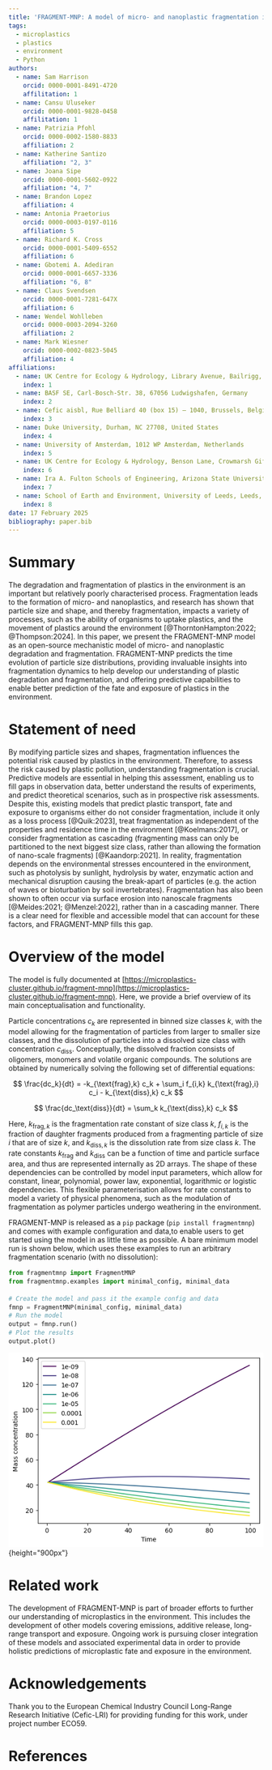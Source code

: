 ```yaml
---
title: 'FRAGMENT-MNP: A model of micro- and nanoplastic fragmentation in the environment'
tags:
  - microplastics
  - plastics
  - environment
  - Python
authors:
  - name: Sam Harrison
    orcid: 0000-0001-8491-4720
    affilitation: 1
  - name: Cansu Uluseker
    orcid: 0000-0001-9828-0458
    affilitation: 1
  - name: Patrizia Pfohl
    orcid: 0000-0002-1580-8833
    affiliation: 2
  - name: Katherine Santizo
    affiliation: "2, 3"
  - name: Joana Sipe
    orcid: 0000-0001-5602-0922
    affiliation: "4, 7"
  - name: Brandon Lopez
    affiliation: 4
  - name: Antonia Praetorius
    orcid: 0000-0003-0197-0116
    affiliation: 5
  - name: Richard K. Cross
    orcid: 0000-0001-5409-6552
    affiliation: 6
  - name: Gbotemi A. Adediran
    orcid: 0000-0001-6657-3336
    affiliation: "6, 8"
  - name: Claus Svendsen
    orcid: 0000-0001-7281-647X
    affiliation: 6
  - name: Wendel Wohlleben
    orcid: 0000-0003-2094-3260
    affiliation: 2
  - name: Mark Wiesner
    orcid: 0000-0002-0823-5045
    affiliation: 4
affiliations:
  - name: UK Centre for Ecology & Hydrology, Library Avenue, Bailrigg, Lancaster, LA1 4AP, UK
    index: 1
  - name: BASF SE, Carl-Bosch-Str. 38, 67056 Ludwigshafen, Germany
    index: 2
  - name: Cefic aisbl, Rue Belliard 40 (box 15) – 1040, Brussels, Belgium
    index: 3
  - name: Duke University, Durham, NC 27708, United States
    index: 4
  - name: University of Amsterdam, 1012 WP Amsterdam, Netherlands
    index: 5
  - name: UK Centre for Ecology & Hydrology, Benson Lane, Crowmarsh Gifford, Wallingford, OX10 8BB, UK
    index: 6
  - name: Ira A. Fulton Schools of Engineering, Arizona State University, 1151 S Forest Ave, Tempe, AZ, United States
    index: 7
  - name: School of Earth and Environment, University of Leeds, Leeds, LS2 9JT, UK
    index: 8
date: 17 February 2025
bibliography: paper.bib
---
```


# Summary

The degradation and fragmentation of plastics in the environment is an important but relatively poorly characterised process. Fragmentation leads to the formation of micro- and nanoplastics, and research has shown that particle size and shape, and thereby fragmentation, impacts a variety of processes, such as the ability of organisms to uptake plastics, and the movement of plastics around the environment [@ThorntonHampton:2022; @Thompson:2024]. In this paper, we present the FRAGMENT-MNP model as an open-source mechanistic model of micro- and nanoplastic degradation and fragmentation. FRAGMENT-MNP predicts the time evolution of particle size distributions, providing invaluable insights into fragmentation dynamics to help develop our understanding of plastic degradation and fragmentation, and offering predictive capabilities to enable better prediction of the fate and exposure of plastics in the environment.

# Statement of need

By modifying particle sizes and shapes, fragmentation influences the potential risk caused by plastics in the environment. Therefore, to assess the risk caused by plastic pollution, understanding fragmentation is crucial. Predictive models are essential in helping this assessment, enabling us to fill gaps in observation data, better understand the results of experiments, and predict theoretical scenarios, such as in prospective risk assessments. Despite this, existing models that predict plastic transport, fate and exposure to organisms either do not consider fragmentation, include it only as a loss process [@Quik:2023], treat fragmentation as independent of the properties and residence time in the environment [@Koelmans:2017], or consider fragmentation as cascading (fragmenting mass can only be partitioned to the next biggest size class, rather than allowing the formation of nano-scale fragments) [@Kaandorp:2021]. In reality, fragmentation depends on the environmental stresses encountered in the environment, such as photolysis by sunlight, hydrolysis by water, enzymatic action and mechanical disruption causing the break-apart of particles (e.g. the action of waves or bioturbation by soil invertebrates). Fragmentation has also been shown to often occur via surface erosion into nanoscale fragments [@Meides:2021; @Menzel:2022], rather than in a cascading manner. There is a clear need for flexible and accessible model that can account for these factors, and FRAGMENT-MNP fills this gap.

# Overview of the model

The model is fully documented at [https://microplastics-cluster.github.io/fragment-mnp](https://microplastics-cluster.github.io/fragment-mnp). Here, we provide a brief overview of its main conceptualisation and functionality.

Particle concentrations $c_k$ are represented in binned size classes $k$, with the model allowing for the fragmentation of particles from larger to smaller size classes, and the dissolution of particles into a dissolved size class with concentration $c_\text{diss}$. Conceptually, the dissolved fraction consists of oligomers, monomers and volatile organic compounds. The solutions are obtained by numerically solving the following set of differential equations:

$$
\frac{dc_k}{dt} = -k_{\text{frag},k} c_k + \sum_i f_{i,k} k_{\text{frag},i} c_i - k_{\text{diss},k} c_k
$$

$$
\frac{dc_\text{diss}}{dt} = \sum_k k_{\text{diss},k} c_k
$$

Here, $k_{\text{frag},k}$ is the fragmentation rate constant of size class $k$, $f_{i,k}$ is the fraction of daughter fragments produced from a fragmenting particle of size $i$ that are of size $k$, and $k_{\text{diss},k}$ is the dissolution rate from size class $k$. The rate constants $k_\text{frag}$ and $k_\text{diss}$ can be a function of time and particle surface area, and thus are represented internally as 2D arrays. The shape of these dependencies can be controlled by model input parameters, which allow for constant, linear, polynomial, power law, exponential, logarithmic or logistic dependencies. This flexible parameterisation allows for rate constants to model a variety of physical phenomena, such as the modulation of fragmentation as polymer particles undergo weathering in the environment.

FRAGMENT-MNP is released as a `pip` package (`pip install fragmentmnp`) and comes with example configuration and data,to enable users to get started using the model in as little time as possible. A bare minimum model run is shown below, which uses these examples to run an arbitrary fragmentation scenario (with no dissolution):

```python
from fragmentmnp import FragmentMNP
from fragmentmnp.examples import minimal_config, minimal_data

# Create the model and pass it the example config and data
fmnp = FragmentMNP(minimal_config, minimal_data)
# Run the model
output = fmnp.run()
# Plot the results
output.plot()
```

![Example model output showing the time evolution of particle size distributions undergoing fragmentation](./fragmentmnp_example.png){height="900px"}

# Related work

The development of FRAGMENT-MNP is part of broader efforts to further our understanding of microplastics in the environment. This includes the development of other models covering emissions, additive release, long-range transport and exposure. Ongoing work is pursuing closer integration of these models and associated experimental data in order to provide holistic predictions of microplastic fate and exposure in the environment.


# Acknowledgements

Thank you to the European Chemical Industry Council Long-Range Research Initiative (Cefic-LRI) for providing funding for this work, under project number ECO59.

# References